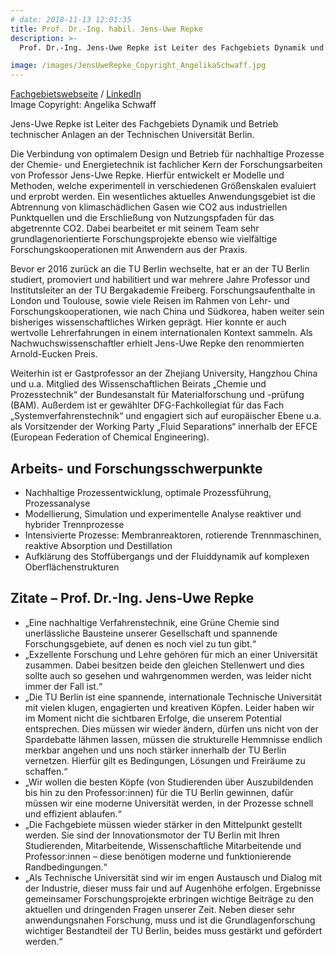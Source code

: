 ```yaml
---
# date: 2018-11-13 12:01:35
title: Prof. Dr.-Ing. habil. Jens-Uwe Repke
description: >-
  Prof. Dr.-Ing. Jens-Uwe Repke ist Leiter des Fachgebiets Dynamik und Betrieb technischer Anlagen an der TU Berlin. Die Verbindung von optimalem Design und Betrieb nachhaltiger Prozesse der Chemie- und Energietechnik ist fachlicher Kern seiner Forschungsarbeiten, wobei ihm die enge Verzahnung von theoretischer und experimenteller Forschung sehr wichtig ist. Er hat an der TU Berlin seine wissenschaftliche Ausbildung erhalten und war Professor für „Thermische Verfahrenstechnik“ an der TU Bergakademie Freiberg. Durch verschiedene Forschungsaufenthalte und vielfältige Kooperationsprojekte ist er in seinem Wissenschaftsgebiet bestens international vernetzt.

image: /images/JensUweRepke_Copyright_AngelikaSchwaff.jpg
---
```


<a href="https://www.tu.berlin/dbta/">Fachgebietswebseite</a> / <a href="https://www.linkedin.com/company/tuberlin-dbta/">LinkedIn</a> <br>Image Copyright: Angelika Schwaff

Jens-Uwe Repke ist Leiter des Fachgebiets Dynamik und Betrieb technischer Anlagen an der Technischen Universität Berlin.

Die Verbindung von optimalem Design und Betrieb für nachhaltige Prozesse der Chemie- und Energietechnik ist fachlicher Kern der Forschungsarbeiten von Professor Jens-Uwe Repke. Hierfür entwickelt er Modelle und Methoden, welche experimentell in verschiedenen Größenskalen evaluiert und erprobt werden. Ein wesentliches aktuelles Anwendungsgebiet ist die Abtrennung von klimaschädlichen Gasen wie CO2 aus industriellen Punktquellen und die Erschließung von Nutzungspfaden für das abgetrennte CO2. Dabei bearbeitet er mit seinem Team sehr grundlagenorientierte Forschungsprojekte ebenso wie vielfältige Forschungskooperationen mit Anwendern aus der Praxis. 

Bevor er 2016 zurück an die TU Berlin wechselte, hat er an der TU Berlin studiert, promoviert und habilitiert und war mehrere Jahre Professor und Institutsleiter an der TU Bergakademie Freiberg. Forschungsaufenthalte in London und Toulouse, sowie viele Reisen im Rahmen von Lehr- und Forschungskooperationen, wie nach China und Südkorea, haben weiter sein bisheriges wissenschaftliches Wirken geprägt. Hier konnte er auch wertvolle Lehrerfahrungen in einem internationalen Kontext sammeln. 
Als Nachwuchswissenschaftler erhielt Jens-Uwe Repke den renommierten Arnold-Eucken Preis. 

Weiterhin ist er Gastprofessor an der Zhejiang University, Hangzhou China und u.a. Mitglied des Wissenschaftlichen Beirats „Chemie und Prozesstechnik“ der Bundesanstalt für Materialforschung und -prüfung (BAM). Außerdem ist er gewählter DFG-Fachkollegiat für das Fach „Systemverfahrenstechnik“ und engagiert sich auf europäischer Ebene u.a. als Vorsitzender der Working Party „Fluid Separations“ innerhalb der EFCE (European Federation of Chemical Engineering). 

## Arbeits- und Forschungsschwerpunkte
- Nachhaltige Prozessentwicklung, optimale Prozessführung, Prozessanalyse
- Modellierung, Simulation und experimentelle Analyse reaktiver und hybrider Trennprozesse
- Intensivierte Prozesse: Membranreaktoren, rotierende Trennmaschinen, reaktive Absorption und Destillation
- Aufklärung des Stoffübergangs und der Fluiddynamik auf komplexen Oberflächenstrukturen

## Zitate – Prof. Dr.-Ing. Jens-Uwe Repke
- „Eine nachhaltige Verfahrenstechnik, eine Grüne Chemie sind unerlässliche Bausteine unserer Gesellschaft und spannende Forschungsgebiete, auf denen es noch viel zu tun gibt.“
- „Exzellente Forschung und Lehre gehören für mich an einer Universität zusammen. Dabei besitzen beide den gleichen Stellenwert und dies sollte auch so gesehen und wahrgenommen werden, was leider nicht immer der Fall ist.“
- „Die TU Berlin ist eine spannende, internationale Technische Universität mit vielen klugen, engagierten und kreativen Köpfen. Leider haben wir im Moment nicht die sichtbaren Erfolge, die unserem Potential entsprechen. Dies müssen wir wieder ändern, dürfen uns nicht von der Spardebatte lähmen lassen, müssen die strukturelle Hemmnisse endlich merkbar angehen und uns noch stärker innerhalb der TU Berlin vernetzen. Hierfür gilt es Bedingungen, Lösungen und Freiräume zu schaffen.“ 
- „Wir wollen die besten Köpfe (von Studierenden über Auszubildenden bis hin zu den Professor:innen) für die TU Berlin gewinnen, dafür müssen wir eine moderne Universität werden, in der Prozesse schnell und effizient ablaufen.“
- „Die Fachgebiete müssen wieder stärker in den Mittelpunkt gestellt werden. Sie sind der Innovationsmotor der TU Berlin mit Ihren Studierenden, Mitarbeitende, Wissenschaftliche Mitarbeitende und Professor:innen – diese benötigen moderne und funktionierende Randbedingungen.“
- „Als Technische Universität sind wir im engen Austausch und Dialog mit der Industrie, dieser muss fair und auf Augenhöhe erfolgen. Ergebnisse gemeinsamer Forschungsprojekte erbringen wichtige Beiträge zu den aktuellen und dringenden Fragen unserer Zeit. Neben dieser sehr anwendungsnahen Forschung, muss und ist die Grundlagenforschung wichtiger Bestandteil der TU Berlin, beides muss gestärkt und gefördert werden.“